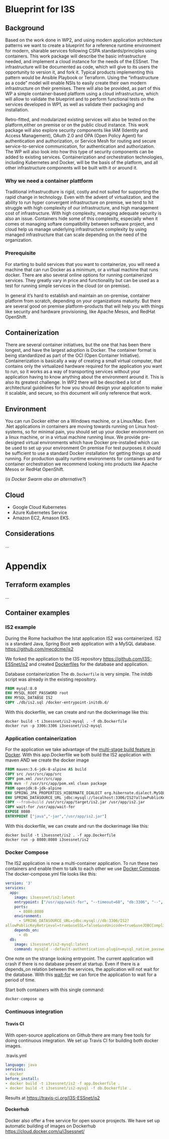 # Blueprint for I3S

## Background
Based on the work done in WP2, and using modern application architecture patterns we want to create a blueprint for a reference runtime environment for modern, sharable services following CSPA standards/principles using containers. This work package will describe the basic infrastructure needed, and implement a cloud instance for the needs of the ESSnet. The infrastructure will be documented as code, which will give to its users the opportunity to version it, and fork it. Typical products implementing this pattern would be Ansible Playbook or Terraform. Using the “infrastructure as a code” model will enable NSIs to easily create their own modern infrastructure on their premises. There will also be provided, as part of this WP a simple container-based platform using a cloud infrastructure, which will allow to validate the blueprint and to perform functional tests on the services developed in WP1, as well as validate their packaging and installation.

Retro-fitted, and modularized existing services will also be tested on the platform,either on premise or on the public cloud instance. This work package will also explore security components like IAM (Identity and Access Management), OAuth 2.0 and OPA (Open Policy Agent) for authentication and authorization, or Service Mesh for routing and secure service-to-service communication, for authentication and authorization. The WP will also look into how this type of security components can be added to existing services. Containerization and orchestration technologies, including Kubernetes and Docker, will be the basis of the platform, and all other infrastructure components will be built with it or around it.


### Why we need a container plattform
Traditional infrastrucdture is rigid, costly and not suited for supporting the rapid change in technology. Even with the advent of virtualization, and the ability to run hyper convergent infrastructure on premise, we tend to hit struggle with high complexity of our infrastructure, and high management cost of infrastructure. With high complexity, managing adequate security is also an issue. Containers hide some of this complexity, especially when it comes ot managing softare compatibility between software project, and cloud help us manage underlying infrastructure complexity by using managed infrastructure that can scale depending on the need of the organization.

### Prerequisite
For starting to build services that you want to containerize, you will need a machine that can run Docker as a minimum, or a virtual machine that runs docker. There are also several online options for running containerized services. They greatly vary in price and functionality but can be used as a test for running simple services in the cloud (or on premise).

In general it’s hard to establish and maintain an on-premise, container platform from scratch, depending on your organizations maturity. But there are several good on premise platform-products that will help you with things like security and hardware provisioning, like Apache Mesos, and RedHat OpenShift.


## Containerization
There are several container initiatives, but the one that has been there longest, and have the largest adoption is Docker.  The container format is being standardized as part of the OCI (Open Container Initiative). Containerization is basically a way of creating a small virtual computer, that contains only the virtualized hardware required for the application you want to run, so it works as a way of transporting services without your application having to know anything about the environment around it. This is also its greatest challenge. In WP2 there will be described a lot of architectural guidelines for how you should design your application to make it scalable, and secure, so this document will only reference that work.

## Environment
You can run Docker either on a Windows machine, or a Linux/Mac. Even .Net applications in containers are moving towards running on Linux host-systems, so for minimal pain, you should set up your docker environment on a linux machine, or in a virtual machine running linux. We provide pre-designed virtual environments which have Docker pre-installed which can be used to set up your environment
On premise
For test purposes it should be sufficient to use a standard Docker installation for getting things up and running. For production quality runtime environments for containers and for container orchestration we recommend looking into products like Apache Mesos or RedHat OpenShift.

(*is Docker Swarm also an alternative?*)

## Cloud
* Google Cloud Kubernetes
* Azure Kubernetes Service
* Amazon EC2, Amason EKS.

## Considerations

...

# Appendix


## Terraform examples 

...

## Container examples

### IS2 example
During the Rome hackathon the Istat application IS2 was containerized. IS2 is a standard Java, Spring Boot web application with a MySQL database. https://github.com/mecdcme/is2

We forked the application to the I3S repository https://github.com/I3S-ESSnet/is2 and created [Dockerfiles](https://docs.docker.com/engine/reference/builder/) for the database and application.

Database containerization
The `db.Dockerfile` is very simple. The initdb script was already in the existing repository.

```Dockerfile
FROM mysql:8.0
ENV MYSQL_ROOT_PASSWORD root
ENV MYSQL_DATABSE IS2
COPY ./db/is2.sql /docker-entrypoint-initdb.d/
```

With this dockerfile, we can create and run the dockerimage like this:

```Shell
docker build -t i3sessnet/is2-mysql . -f db.Dockerfile
docker run -p 3306:3306 i3sessnet/is2-mysql
```

### Application containerization
For the application we take advantage of the [multi-stage build feature in Docker](https://docs.docker.com/develop/develop-images/multistage-build/).  With this app.Dockerfile we both build the IS2 application with maven AND we create the docker image

```Dockerfile
FROM maven:3.6-jdk-8-alpine AS build
COPY src /usr/src/app/src
COPY pom.xml /usr/src/app
RUN mvn -f /usr/src/app/pom.xml clean package
FROM openjdk:8-jdk-alpine
ENV SPRING_JPA_PROPERTIES_HIBERNATE_DIALECT org.hibernate.dialect.MySQLDialect
ENV SPRING_DATASOURCE_URL jdbc:mysql://localhost:3306/IS2?allowPublicKeyRetrieval=true&useSSL=false&useUnicode=true&useJDBCCompliantTimezoneShift=true&useLegacyDatetimeCode=false&serverTimezone=UTC
COPY --from=build /usr/src/app/target/is2.jar /usr/app/is2.jar
COPY wait-for /usr/app/wait-for
EXPOSE 8080
ENTRYPOINT ["java","-jar","/usr/app/is2.jar"]
```

With this dockerfile, we can create and run the dockerimage like this:

```Shell
docker build -t i3sessnet/is2 . -f app.Dockerfile
docker run -p 8080:8080 i3sessnet/is2
```

### Docker Compose
The IS2 application is now a multi-container application. To run these two containers and enable them to talk to each other we use [Docker Compose](https://docs.docker.com/compose/). The docker-compose.yml file looks like this:

```YAML
version: '3'
services:
  app:
    image: i3sessnet/is2:latest
    entrypoint: ["/usr/app/wait-for", "--timeout=60", "db:3306", "--", "java", "-jar", "/usr/app/is2.jar"]
    ports:
      - 8080:8080
    environment:
      - SPRING_DATASOURCE_URL=jdbc:mysql://db:3306/IS2?
allowPublicKeyRetrieval=true&useSSL=false&useUnicode=true&useJDBCCompliantTimezoneShift=true&useLegacyDatetimeCode=false&serverTimezone=UTC&autoReconnect=true
    depends_on:
      - db
  db:
    image: i3sessnet/is2-mysql:latest
    command: mysqld --default-authentication-plugin=mysql_native_password
```

One note on the strange looking entrypoint. The current application will crash if there is no database present at startup.  Even if there is a depends_on relation between the services, the application will not wait for the database. With this [wait-for](https://github.com/eficode/wait-for) we can force the application to wait for a period of time.

Start both containers with this single command:

```Shell
docker-compose up
```

### Continuous integration

#### Travis CI
With open-source applications on Github there are many free tools for doing continuous integration. We set up Travis CI for building both docker images.

.travis.yml
```YAML
language: java
services:
- docker
before_install:
- docker build -t i3sessnet/is2 -f app.Dockerfile .
- docker build -t i3sessnet/is2-mysql -f db.Dockerfile .
```

Results at https://travis-ci.org/I3S-ESSnet/is2

#### Dockerhub
Docker also offer a free service for open source prosjects. We have set up automatic building of images on Dockerhub https://cloud.docker.com/u/i3sessnet/
